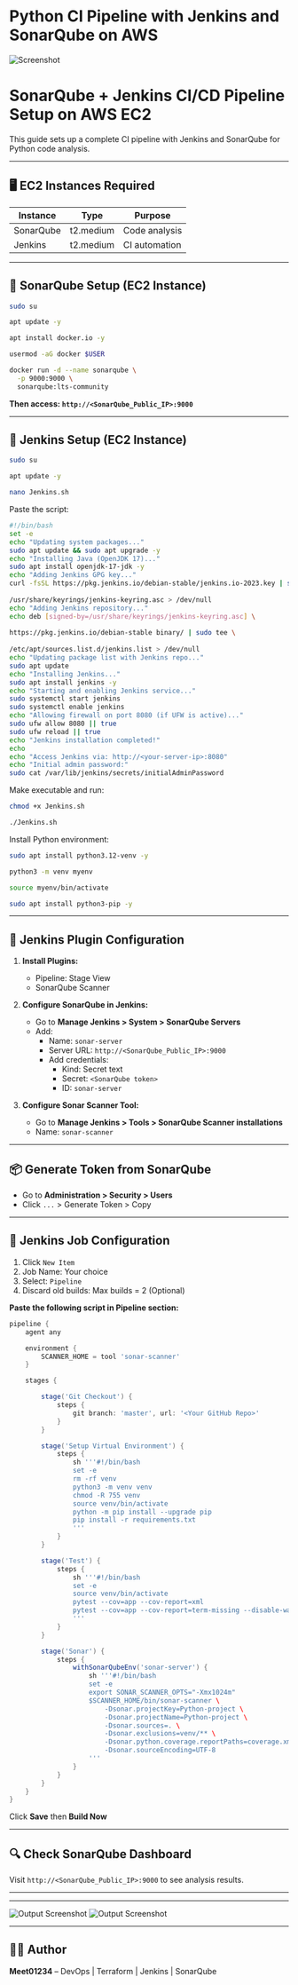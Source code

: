 # Python CI Pipeline with Jenkins and SonarQube on AWS

![Screenshot](CI.png)

# SonarQube + Jenkins CI/CD Pipeline Setup on AWS EC2

This guide sets up a complete CI pipeline with Jenkins and SonarQube for Python code analysis.

---

## 🖥️ EC2 Instances Required

| Instance     | Type      | Purpose     |
|--------------|-----------|-------------|
| SonarQube    | t2.medium | Code analysis |
| Jenkins      | t2.medium | CI automation |

---

## 🔧 SonarQube Setup (EC2 Instance)

```bash
sudo su
```
```bash
apt update -y
```
```bash
apt install docker.io -y
```
```bash
usermod -aG docker $USER
```
```bash
docker run -d --name sonarqube \
  -p 9000:9000 \
  sonarqube:lts-community
```

**Then access: `http://<SonarQube_Public_IP>:9000`**

---

## 🔧 Jenkins Setup (EC2 Instance)

```bash
sudo su
```
```bash
apt update -y
```
```bash
nano Jenkins.sh
```

Paste the script:

```bash
#!/bin/bash
set -e
echo "Updating system packages..."
sudo apt update && sudo apt upgrade -y
echo "Installing Java (OpenJDK 17)..."
sudo apt install openjdk-17-jdk -y
echo "Adding Jenkins GPG key..."
curl -fsSL https://pkg.jenkins.io/debian-stable/jenkins.io-2023.key | sudo tee \
 
/usr/share/keyrings/jenkins-keyring.asc > /dev/null
echo "Adding Jenkins repository..."
echo deb [signed-by=/usr/share/keyrings/jenkins-keyring.asc] \
 
https://pkg.jenkins.io/debian-stable binary/ | sudo tee \
 
/etc/apt/sources.list.d/jenkins.list > /dev/null
echo "Updating package list with Jenkins repo..."
sudo apt update
echo "Installing Jenkins..."
sudo apt install jenkins -y
echo "Starting and enabling Jenkins service..."
sudo systemctl start jenkins
sudo systemctl enable jenkins
echo "Allowing firewall on port 8080 (if UFW is active)..."
sudo ufw allow 8080 || true
sudo ufw reload || true
echo "Jenkins installation completed!"
echo
echo "Access Jenkins via: http://<your-server-ip>:8080"
echo "Initial admin password:"
sudo cat /var/lib/jenkins/secrets/initialAdminPassword
```

Make executable and run:

```bash
chmod +x Jenkins.sh
```
```bash
./Jenkins.sh
```

Install Python environment:

```bash
sudo apt install python3.12-venv -y
```
```bash
python3 -m venv myenv
```
```bash
source myenv/bin/activate
```
```bash
sudo apt install python3-pip -y
```


---

## 🔌 Jenkins Plugin Configuration

1. **Install Plugins:**
   - Pipeline: Stage View
   - SonarQube Scanner

2. **Configure SonarQube in Jenkins:**
   - Go to **Manage Jenkins > System > SonarQube Servers**
   - Add:
     - Name: `sonar-server`
     - Server URL: `http://<SonarQube_Public_IP>:9000`
     - Add credentials:
       - Kind: Secret text
       - Secret: `<SonarQube token>`
       - ID: `sonar-server`

3. **Configure Sonar Scanner Tool:**
   - Go to **Manage Jenkins > Tools > SonarQube Scanner installations**
   - Name: `sonar-scanner`

---

## 📦 Generate Token from SonarQube

- Go to **Administration > Security > Users**
- Click `...` > Generate Token > Copy

---

## 🧪 Jenkins Job Configuration

1. Click `New Item`
2. Job Name: Your choice
3. Select: `Pipeline`
4. Discard old builds: Max builds = 2 (Optional)

**Paste the following script in Pipeline section:**

```groovy
pipeline {
    agent any

    environment {
        SCANNER_HOME = tool 'sonar-scanner'
    }

    stages {

        stage('Git Checkout') {
            steps {
                git branch: 'master', url: '<Your GitHub Repo>'
            }
        }

        stage('Setup Virtual Environment') {
            steps {
                sh '''#!/bin/bash
                set -e
                rm -rf venv
                python3 -m venv venv
                chmod -R 755 venv
                source venv/bin/activate
                python -m pip install --upgrade pip
                pip install -r requirements.txt
                '''
            }
        }

        stage('Test') {
            steps {
                sh '''#!/bin/bash
                set -e
                source venv/bin/activate
                pytest --cov=app --cov-report=xml
                pytest --cov=app --cov-report=term-missing --disable-warnings
                '''
            }
        }

        stage('Sonar') {
            steps {
                withSonarQubeEnv('sonar-server') {
                    sh '''#!/bin/bash
                    set -e
                    export SONAR_SCANNER_OPTS="-Xmx1024m"
                    $SCANNER_HOME/bin/sonar-scanner \
                        -Dsonar.projectKey=Python-project \
                        -Dsonar.projectName=Python-project \
                        -Dsonar.sources=. \
                        -Dsonar.exclusions=venv/** \
                        -Dsonar.python.coverage.reportPaths=coverage.xml \
                        -Dsonar.sourceEncoding=UTF-8
                    '''
                }
            }
        }
    }
}
```

Click **Save** then **Build Now**

---

## 🔍 Check SonarQube Dashboard

Visit `http://<SonarQube_Public_IP>:9000` to see analysis results.

---

---

![Output Screenshot](Sonar.png)
![Output Screenshot](Qube.png)

---

## 👨‍💻 Author

**Meet01234** – DevOps | Terraform | Jenkins | SonarQube
